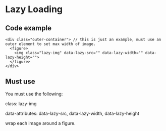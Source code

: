 # Lazy Loading 

## Code example
```
<div class="outer-container"> // this is just an example, must use an outer element to set max width of image.
  <figure>
    <img class="lazy-img" data-lazy-src="" data-lazy-width="" data-lazy-height="">
  </figure>
</div>
```

## Must use

You must use the following: 


  class: lazy-img


  data-attributes: data-lazy-src, data-lazy-width, data-lazy-height


  wrap each image around a figure.